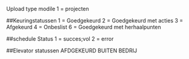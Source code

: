 Upload type modile
1 = projecten


##Keuringstatussen
1 = Goedgekeurd
2 = Goedgekeurd met acties
3 = Afgekeurd
4 = Onbeslist 
6 = Goedgekeurd met herhaalpunten


##schedule
Status
1 = succes;vol
2 = error


##Elevator statussen 
AFDGEKEURD 
BUITEN BEDRIJ
